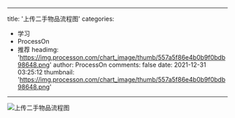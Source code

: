 
---
title: '上传二手物品流程图'
categories: 
 - 学习
 - ProcessOn
 - 推荐
headimg: 'https://img.processon.com/chart_image/thumb/557a5f86e4b0b9f0bdb98648.png'
author: ProcessOn
comments: false
date: 2021-12-31 03:25:12
thumbnail: 'https://img.processon.com/chart_image/thumb/557a5f86e4b0b9f0bdb98648.png'
---

<div>   
<img class="thumb" alt="上传二手物品流程图" src="https://img.processon.com/chart_image/thumb/557a5f86e4b0b9f0bdb98648.png" referrerpolicy="no-referrer">
<p></p>  
</div>
            